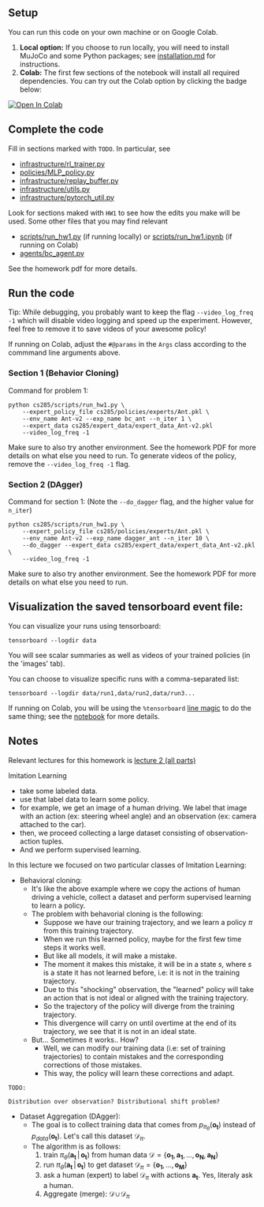 ## Setup

You can run this code on your own machine or on Google Colab. 

1. **Local option:** If you choose to run locally, you will need to install MuJoCo and some Python packages; see [installation.md](installation.md) for instructions.
2. **Colab:** The first few sections of the notebook will install all required dependencies. You can try out the Colab option by clicking the badge below:

[![Open In Colab](https://colab.research.google.com/assets/colab-badge.svg)](https://colab.research.google.com/github/berkeleydeeprlcourse/homework_fall2021/blob/master/hw1/cs285/scripts/run_hw1.ipynb)

## Complete the code

Fill in sections marked with `TODO`. In particular, see
 - [infrastructure/rl_trainer.py](cs285/infrastructure/rl_trainer.py)
 - [policies/MLP_policy.py](cs285/policies/MLP_policy.py)
 - [infrastructure/replay_buffer.py](cs285/infrastructure/replay_buffer.py)
 - [infrastructure/utils.py](cs285/infrastructure/utils.py)
 - [infrastructure/pytorch_util.py](cs285/infrastructure/pytorch_util.py)

Look for sections maked with `HW1` to see how the edits you make will be used.
Some other files that you may find relevant
 - [scripts/run_hw1.py](cs285/scripts/run_hw1.py) (if running locally) or [scripts/run_hw1.ipynb](cs285/scripts/run_hw1.ipynb) (if running on Colab)
 - [agents/bc_agent.py](cs285/agents/bc_agent.py)

See the homework pdf for more details.

## Run the code

Tip: While debugging, you probably want to keep the flag `--video_log_freq -1` which will disable video logging and speed up the experiment. However, feel free to remove it to save videos of your awesome policy!

If running on Colab, adjust the `#@params` in the `Args` class according to the commmand line arguments above.

### Section 1 (Behavior Cloning)
Command for problem 1:

```
python cs285/scripts/run_hw1.py \
	--expert_policy_file cs285/policies/experts/Ant.pkl \
	--env_name Ant-v2 --exp_name bc_ant --n_iter 1 \
	--expert_data cs285/expert_data/expert_data_Ant-v2.pkl
	--video_log_freq -1
```

Make sure to also try another environment.
See the homework PDF for more details on what else you need to run.
To generate videos of the policy, remove the `--video_log_freq -1` flag.

### Section 2 (DAgger)
Command for section 1:
(Note the `--do_dagger` flag, and the higher value for `n_iter`)

```
python cs285/scripts/run_hw1.py \
    --expert_policy_file cs285/policies/experts/Ant.pkl \
    --env_name Ant-v2 --exp_name dagger_ant --n_iter 10 \
    --do_dagger --expert_data cs285/expert_data/expert_data_Ant-v2.pkl \
	--video_log_freq -1
```

Make sure to also try another environment.
See the homework PDF for more details on what else you need to run.

## Visualization the saved tensorboard event file:

You can visualize your runs using tensorboard:
```
tensorboard --logdir data
```

You will see scalar summaries as well as videos of your trained policies (in the 'images' tab).

You can choose to visualize specific runs with a comma-separated list:
```
tensorboard --logdir data/run1,data/run2,data/run3...
```

If running on Colab, you will be using the `%tensorboard` [line magic](https://ipython.readthedocs.io/en/stable/interactive/magics.html) to do the same thing; see the [notebook](cs285/scripts/run_hw1.ipynb) for more details.

## Notes
Relevant lectures for this homework is [lecture 2 (all parts)](https://www.youtube.com/watch?v=HUzyjOsd2PA&list=PL_iWQOsE6TfXxKgI1GgyV1B_Xa0DxE5eH&index=5)

Imitation Learning
- take some labeled data.
- use that label data to learn some policy.
- for example, we get an image of a human driving. We label that image with an action (ex: steering wheel angle) and an observation (ex: camera attached to the car).
- then, we proceed collecting a large dataset consisting of observation-action tuples.
- And we perform supervised learning.


In this lecture we focused on two particular classes of Imitation Learning:
- Behavioral cloning:
  - It's like the above example where we copy the actions of human driving a vehicle, collect a dataset and perform supervised learning to learn a policy.
  - The problem with behavorial cloning is the following:
    - Suppose we have our training trajectory, and we learn a policy $\pi$ from this training trajectory.
    - When we run this learned policy, maybe for the first few time steps it works well. 
    - But like all models, it will make a mistake. 
    - The moment it makes this mistake, it will be in a state $s$, where $s$ is a state it has not learned before, i.e: it is not in the training trajectory.
    - Due to this "shocking" observation, the "learned" policy will take an action that is not ideal or aligned with the training trajectory.
    - So the trajectory of the policy will diverge from the training trajectory.
    - This divergence will carry on until overtime at the end of its trajectory, we see that it is not in an ideal state.
  - But... Sometimes it works.. How?
    - Well, we can modify our training data (i.e: set of training trajectories) to contain mistakes and the corresponding corrections of those mistakes.
    - This way, the policy will learn these corrections and adapt.

```
TODO:

Distribution over observation? Distributional shift problem?
```
- Dataset Aggregation (DAgger):
  - The goal is to collect training data that comes from $p_{\pi_{\theta}}(\mathbf{o_t})$ instead of $p_{data}(\mathbf{o_t})$. Let's call this dataset $\mathcal{D}_{\pi}$.
  - The algorithm is as follows:
    1. train $\pi_{\theta}(\mathbf{a_t}\,|\,\mathbf{o_t})$ from human data $\mathcal{D} = \{\mathbf{o_1},\mathbf{a_1},\ldots,\mathbf{o_N},\mathbf{a_N}\}$
    2. run $\pi_{\theta}(\mathbf{a_t}\,|\,\mathbf{o_t})$ to get dataset $\mathcal{D}_{\pi} = \{\mathbf{o_1},\ldots,\mathbf{o_M}\}$
    3. ask a human (expert) to label $\mathcal{D}_{\pi}$ with actions $\mathbf{a_t}$. Yes, literaly ask a human.
    4. Aggregate (merge): $\mathcal{D}\,\cup\,\mathcal{D}_{\pi}$




